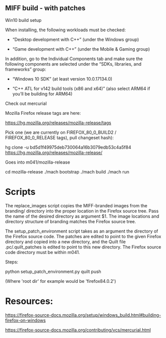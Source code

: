 
## MIFF build - with patches


Win10 build setup

When installing, the following workloads must be checked:

* “Desktop development with C++” (under the Windows group)

* “Game development with C++” (under the Mobile & Gaming group)

In addition, go to the Individual Components tab and make sure the
following components are selected under the “SDKs, libraries, and
frameworks” group:

* “Windows 10 SDK” (at least version 10.0.17134.0)

* “C++ ATL for v142 build tools (x86 and x64)” (also select ARM64 if
  you’ll be building for ARM64)



Check out mercurial

Mozilla Firefox release tags are here:

https://hg.mozilla.org/releases/mozilla-release/tags

Pick one (we are currently on FIREFOX_80_0_BUILD2 /
FIREFOX_80_0_RELEASE tags), pull changeset hash):

hg clone -u bd5d1f49975deb730064a16b3079edb53c4a5f84 https://hg.mozilla.org/releases/mozilla-release/

Goes into m041/mozilla-release

cd mozilla-release
./mach bootstrap
./mach build
./mach run

# Scripts

The replace_images script copies the MIFF-branded images from the
branding/ directory into the proper location in the Firefox source
tree. Pass the name of the desired directory as argument $1. The image
locations and directory structure of branding matches the Firefox
source tree.

The setup_patch_environment script takes as an argument the directory
of the Firefox source code. The patches are edited to point to the
given Firefox directory and copied into a new directory, and the Quilt
file .pc/.quilt_patches is edited to point to this new directory. The
Firefox source code directory must be within m041.

Steps:

python setup_patch_environment.py <root dir>
quilt push


(Where 'root dir' for example would be 'firefox84.0.2')

# Resources:

https://firefox-source-docs.mozilla.org/setup/windows_build.html#building-firefox-on-windows

https://firefox-source-docs.mozilla.org/contributing/vcs/mercurial.html

